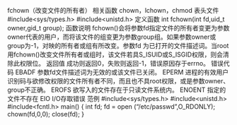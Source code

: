 fchown（改变文件的所有者）
相关函数
chown，lchown，chmod
表头文件
#include<sys/types.h>
#include<unistd.h>
定义函数
int fchown(int fd,uid_t owner,gid_t group);
函数说明
fchown()会将参数fd指定文件的所有者变更为参数owner代表的用户，而将该文件的组变更为参数group组。如果参数owner或group为-1，对映的所有者或组有所改变。参数fd 为已打开的文件描述词。当root用fchown()改变文件所有者或组时，该文件若具S_ISUID或S_ISGID权限，则会清除此权限位。
返回值
成功则返回0，失败则返回-1，错误原因存于errno。
错误代码
EBADF 参数fd文件描述词为无效的或该文件已关闭。
EPERM 进程的有效用户识别码与欲修改权限的文件所有者不同，而且也不具root权限，或是参数owner、group不正确。
EROFS 欲写入的文件存在于只读文件系统内。
ENOENT 指定的文件不存在
EIO I/O存取错误
范例
#include<sys/types.h>
#include<unistd.h>
#include<fcntl.h>
main()
{
int fd;
fd = open (“/etc/passwd”,O_RDONLY);
chown(fd,0,0);
close(fd);
}